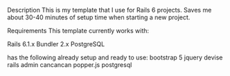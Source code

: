 Description
This is my template that I use for Rails 6 projects. Saves me about 30-40 minutes of setup time when starting a new project.

Requirements
This template currently works with:

Rails 6.1.x
Bundler 2.x
PostgreSQL

has the following already setup and ready to use:
bootstrap 5
jquery
devise
rails admin
cancancan
popper.js
postgresql
